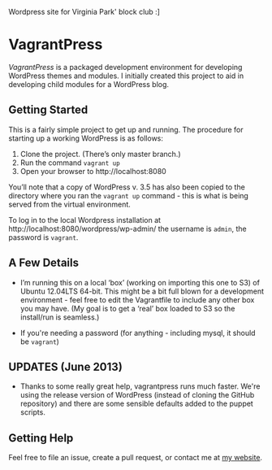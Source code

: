 Wordpress site for Virginia Park' block club :]

# VagrantPress

*VagrantPress* is a packaged development environment for developing WordPress themes and modules.  I initially created this project to aid in developing child modules for a WordPress blog.

## Getting Started

This is a fairly simple project to get up and running.  The procedure for starting up a working WordPress is as follows:

1. Clone the project.  (There’s only master branch.)
2. Run the command `vagrant up`
3. Open your browser to http://localhost:8080

You’ll note that a copy of WordPress v. 3.5 has also been copied to the directory where you ran the `vagrant up` command - this is what is being served from the virtual environment.

To log in to the local Wordpress installation at http://localhost:8080/wordpress/wp-admin/ the username is `admin`, the password is `vagrant`.

## A Few Details

* I’m running this on a local ‘box’ (working on importing this one to S3) of Ubuntu 12.04LTS 64-bit.  This might be a bit full blown for a development environment - feel free to edit the Vagrantfile to include any other box you may have.  (My goal is to get a ‘real’ box loaded to S3 so the install/run is seamless.)

* If you're needing a password (for anything - including mysql, it should be `vagrant`)

## UPDATES (June 2013)

* Thanks to some really great help, vagrantpress runs much faster.  We're using the release version of WordPress (instead of cloning the GitHub repository) and there are some sensible defaults added to the puppet scripts.

## Getting Help

Feel free to file an issue, create a pull request, or contact me at [my website][chadthompson].

[chadthompson]: http://chadthompson.me